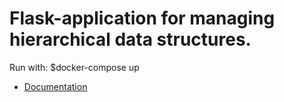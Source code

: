 # Flask-application for managing hierarchical data structures.

Run with: $docker-compose up

* [Documentation](https://github.com/devyatka/Hierarchical_classificator/blob/master/swagger-doc/openapi.json)
